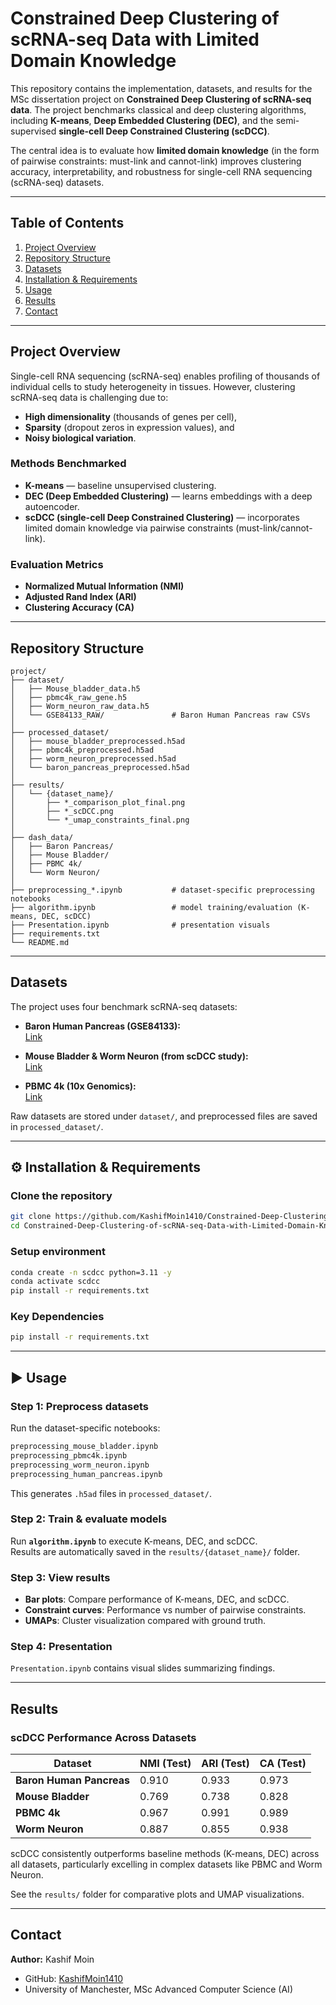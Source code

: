 # Constrained Deep Clustering of scRNA-seq Data with Limited Domain Knowledge

This repository contains the implementation, datasets, and results for the MSc dissertation project on **Constrained Deep Clustering of scRNA-seq data**. The project benchmarks classical and deep clustering algorithms, including **K-means**, **Deep Embedded Clustering (DEC)**, and the semi-supervised **single-cell Deep Constrained Clustering (scDCC)**.  

The central idea is to evaluate how **limited domain knowledge** (in the form of pairwise constraints: must-link and cannot-link) improves clustering accuracy, interpretability, and robustness for single-cell RNA sequencing (scRNA-seq) datasets.  

---

## Table of Contents
1. [Project Overview](#project-overview)  
2. [Repository Structure](#repository-structure)  
3. [Datasets](#datasets)  
4. [Installation & Requirements](#installation--requirements)  
5. [Usage](#usage)  
6. [Results](#results)  
7. [Contact](#contact)  

---

## Project Overview
Single-cell RNA sequencing (scRNA-seq) enables profiling of thousands of individual cells to study heterogeneity in tissues. However, clustering scRNA-seq data is challenging due to:  
- **High dimensionality** (thousands of genes per cell),  
- **Sparsity** (dropout zeros in expression values), and  
- **Noisy biological variation**.  

### Methods Benchmarked
- **K-means** — baseline unsupervised clustering.  
- **DEC (Deep Embedded Clustering)** — learns embeddings with a deep autoencoder.  
- **scDCC (single-cell Deep Constrained Clustering)** — incorporates limited domain knowledge via pairwise constraints (must-link/cannot-link).  

### Evaluation Metrics
- **Normalized Mutual Information (NMI)**  
- **Adjusted Rand Index (ARI)**  
- **Clustering Accuracy (CA)**  

---

## Repository Structure

```
project/
├── dataset/
│   ├── Mouse_bladder_data.h5
│   ├── pbmc4k_raw_gene.h5
│   ├── Worm_neuron_raw_data.h5
│   └── GSE84133_RAW/               # Baron Human Pancreas raw CSVs
│
├── processed_dataset/
│   ├── mouse_bladder_preprocessed.h5ad
│   ├── pbmc4k_preprocessed.h5ad
│   ├── worm_neuron_preprocessed.h5ad
│   └── baron_pancreas_preprocessed.h5ad
│
├── results/
│   └── {dataset_name}/
│       ├── *_comparison_plot_final.png
│       ├── *_scDCC.png
│       └── *_umap_constraints_final.png
│
├── dash_data/
│   ├── Baron Pancreas/
│   ├── Mouse Bladder/
│   ├── PBMC 4k/
│   └── Worm Neuron/
│
├── preprocessing_*.ipynb           # dataset-specific preprocessing notebooks
├── algorithm.ipynb                 # model training/evaluation (K-means, DEC, scDCC)
├── Presentation.ipynb              # presentation visuals
├── requirements.txt
└── README.md
```

---

## Datasets
The project uses four benchmark scRNA-seq datasets:

- **Baron Human Pancreas (GSE84133):**  
  [Link](https://www.ncbi.nlm.nih.gov/geo/query/acc.cgi?acc=GSE84133)  

- **Mouse Bladder & Worm Neuron (from scDCC study):**  
  [Link](https://figshare.com/articles/dataset/scDCC_data/21563517?file=38224590)  

- **PBMC 4k (10x Genomics):**  
  [Link](https://www.10xgenomics.com/datasets/4-k-pbm-cs-from-a-healthy-donor-2-standard-2-1-0)  

Raw datasets are stored under `dataset/`, and preprocessed files are saved in `processed_dataset/`.

---

## ⚙️ Installation & Requirements

### Clone the repository
```bash
git clone https://github.com/KashifMoin1410/Constrained-Deep-Clustering-of-scRNA-seq-Data-with-Limited-Domain-Knowledge.git
cd Constrained-Deep-Clustering-of-scRNA-seq-Data-with-Limited-Domain-Knowledge
```

### Setup environment
```bash
conda create -n scdcc python=3.11 -y
conda activate scdcc
pip install -r requirements.txt
```

### Key Dependencies
```bash
pip install -r requirements.txt
```

---

## ▶️ Usage

### Step 1: Preprocess datasets
Run the dataset-specific notebooks:  
```bash
preprocessing_mouse_bladder.ipynb
preprocessing_pbmc4k.ipynb
preprocessing_worm_neuron.ipynb
preprocessing_human_pancreas.ipynb
```
This generates `.h5ad` files in `processed_dataset/`.

### Step 2: Train & evaluate models
Run **`algorithm.ipynb`** to execute K-means, DEC, and scDCC.  
Results are automatically saved in the `results/{dataset_name}/` folder.

### Step 3: View results
- **Bar plots**: Compare performance of K-means, DEC, and scDCC.  
- **Constraint curves**: Performance vs number of pairwise constraints.  
- **UMAPs**: Cluster visualization compared with ground truth.  

### Step 4: Presentation
`Presentation.ipynb` contains visual slides summarizing findings.

---

## Results

### scDCC Performance Across Datasets

| **Dataset**             | **NMI (Test)** | **ARI (Test)** | **CA (Test)** |
|--------------------------|----------------|----------------|---------------|
| **Baron Human Pancreas** | 0.910          | 0.933          | 0.973         |
| **Mouse Bladder**        | 0.769          | 0.738          | 0.828         |
| **PBMC 4k**              | 0.967          | 0.991          | 0.989         |
| **Worm Neuron**          | 0.887          | 0.855          | 0.938         |

scDCC consistently outperforms baseline methods (K-means, DEC) across all datasets, particularly excelling in complex datasets like PBMC and Worm Neuron.  

See the `results/` folder for comparative plots and UMAP visualizations.

---

## Contact
**Author:** Kashif Moin  
- GitHub: [KashifMoin1410](https://github.com/KashifMoin1410)  
- University of Manchester, MSc Advanced Computer Science (AI)  
